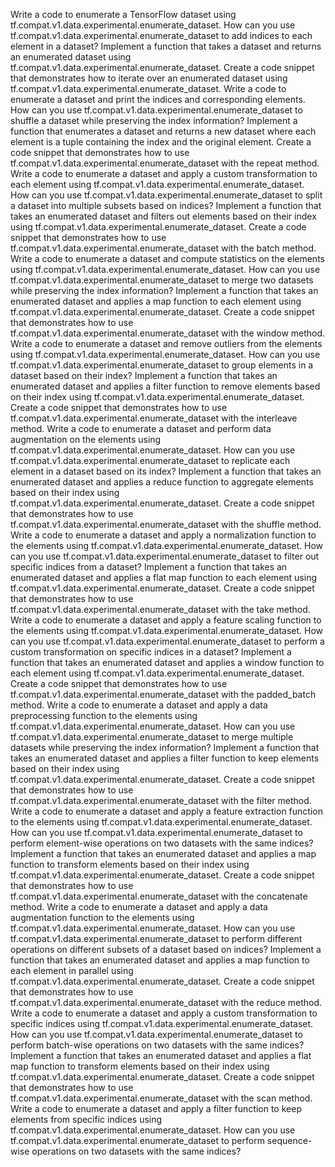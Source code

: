 Write a code to enumerate a TensorFlow dataset using tf.compat.v1.data.experimental.enumerate_dataset.
How can you use tf.compat.v1.data.experimental.enumerate_dataset to add indices to each element in a dataset?
Implement a function that takes a dataset and returns an enumerated dataset using tf.compat.v1.data.experimental.enumerate_dataset.
Create a code snippet that demonstrates how to iterate over an enumerated dataset using tf.compat.v1.data.experimental.enumerate_dataset.
Write a code to enumerate a dataset and print the indices and corresponding elements.
How can you use tf.compat.v1.data.experimental.enumerate_dataset to shuffle a dataset while preserving the index information?
Implement a function that enumerates a dataset and returns a new dataset where each element is a tuple containing the index and the original element.
Create a code snippet that demonstrates how to use tf.compat.v1.data.experimental.enumerate_dataset with the repeat method.
Write a code to enumerate a dataset and apply a custom transformation to each element using tf.compat.v1.data.experimental.enumerate_dataset.
How can you use tf.compat.v1.data.experimental.enumerate_dataset to split a dataset into multiple subsets based on indices?
Implement a function that takes an enumerated dataset and filters out elements based on their index using tf.compat.v1.data.experimental.enumerate_dataset.
Create a code snippet that demonstrates how to use tf.compat.v1.data.experimental.enumerate_dataset with the batch method.
Write a code to enumerate a dataset and compute statistics on the elements using tf.compat.v1.data.experimental.enumerate_dataset.
How can you use tf.compat.v1.data.experimental.enumerate_dataset to merge two datasets while preserving the index information?
Implement a function that takes an enumerated dataset and applies a map function to each element using tf.compat.v1.data.experimental.enumerate_dataset.
Create a code snippet that demonstrates how to use tf.compat.v1.data.experimental.enumerate_dataset with the window method.
Write a code to enumerate a dataset and remove outliers from the elements using tf.compat.v1.data.experimental.enumerate_dataset.
How can you use tf.compat.v1.data.experimental.enumerate_dataset to group elements in a dataset based on their index?
Implement a function that takes an enumerated dataset and applies a filter function to remove elements based on their index using tf.compat.v1.data.experimental.enumerate_dataset.
Create a code snippet that demonstrates how to use tf.compat.v1.data.experimental.enumerate_dataset with the interleave method.
Write a code to enumerate a dataset and perform data augmentation on the elements using tf.compat.v1.data.experimental.enumerate_dataset.
How can you use tf.compat.v1.data.experimental.enumerate_dataset to replicate each element in a dataset based on its index?
Implement a function that takes an enumerated dataset and applies a reduce function to aggregate elements based on their index using tf.compat.v1.data.experimental.enumerate_dataset.
Create a code snippet that demonstrates how to use tf.compat.v1.data.experimental.enumerate_dataset with the shuffle method.
Write a code to enumerate a dataset and apply a normalization function to the elements using tf.compat.v1.data.experimental.enumerate_dataset.
How can you use tf.compat.v1.data.experimental.enumerate_dataset to filter out specific indices from a dataset?
Implement a function that takes an enumerated dataset and applies a flat map function to each element using tf.compat.v1.data.experimental.enumerate_dataset.
Create a code snippet that demonstrates how to use tf.compat.v1.data.experimental.enumerate_dataset with the take method.
Write a code to enumerate a dataset and apply a feature scaling function to the elements using tf.compat.v1.data.experimental.enumerate_dataset.
How can you use tf.compat.v1.data.experimental.enumerate_dataset to perform a custom transformation on specific indices in a dataset?
Implement a function that takes an enumerated dataset and applies a window function to each element using tf.compat.v1.data.experimental.enumerate_dataset.
Create a code snippet that demonstrates how to use tf.compat.v1.data.experimental.enumerate_dataset with the padded_batch method.
Write a code to enumerate a dataset and apply a data preprocessing function to the elements using tf.compat.v1.data.experimental.enumerate_dataset.
How can you use tf.compat.v1.data.experimental.enumerate_dataset to merge multiple datasets while preserving the index information?
Implement a function that takes an enumerated dataset and applies a filter function to keep elements based on their index using tf.compat.v1.data.experimental.enumerate_dataset.
Create a code snippet that demonstrates how to use tf.compat.v1.data.experimental.enumerate_dataset with the filter method.
Write a code to enumerate a dataset and apply a feature extraction function to the elements using tf.compat.v1.data.experimental.enumerate_dataset.
How can you use tf.compat.v1.data.experimental.enumerate_dataset to perform element-wise operations on two datasets with the same indices?
Implement a function that takes an enumerated dataset and applies a map function to transform elements based on their index using tf.compat.v1.data.experimental.enumerate_dataset.
Create a code snippet that demonstrates how to use tf.compat.v1.data.experimental.enumerate_dataset with the concatenate method.
Write a code to enumerate a dataset and apply a data augmentation function to the elements using tf.compat.v1.data.experimental.enumerate_dataset.
How can you use tf.compat.v1.data.experimental.enumerate_dataset to perform different operations on different subsets of a dataset based on indices?
Implement a function that takes an enumerated dataset and applies a map function to each element in parallel using tf.compat.v1.data.experimental.enumerate_dataset.
Create a code snippet that demonstrates how to use tf.compat.v1.data.experimental.enumerate_dataset with the reduce method.
Write a code to enumerate a dataset and apply a custom transformation to specific indices using tf.compat.v1.data.experimental.enumerate_dataset.
How can you use tf.compat.v1.data.experimental.enumerate_dataset to perform batch-wise operations on two datasets with the same indices?
Implement a function that takes an enumerated dataset and applies a flat map function to transform elements based on their index using tf.compat.v1.data.experimental.enumerate_dataset.
Create a code snippet that demonstrates how to use tf.compat.v1.data.experimental.enumerate_dataset with the scan method.
Write a code to enumerate a dataset and apply a filter function to keep elements from specific indices using tf.compat.v1.data.experimental.enumerate_dataset.
How can you use tf.compat.v1.data.experimental.enumerate_dataset to perform sequence-wise operations on two datasets with the same indices?